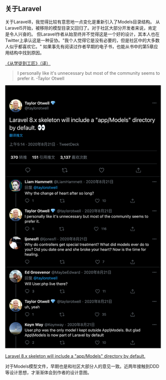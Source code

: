 ## 关于Laravel 

关于Laravel8，我觉得比较有意思地一点变化是重新引入了Models目录结构。
从Laravel5开始，被移除的模型目录又回归了。对于社区大部分开发者来说，肯定是令人兴奋的。
但Laravel作者从始至终并不觉得这是一个好的设计，其本人也在Twitter上承认这是一种妥协。"我个人觉得它是没有必要的，但是社区中的大多数人似乎都喜欢它。"
如果事先有阅读过作者早期的电子书，也能从书中的第5章应用结构中找到原因。

[《从学徒到工匠》（译）](https://learnku.com/articles/6364/laravel-from-apprentice-to-artisan-by-taylor-otwell)

> I personally like it's unnecessary but most of the community seems to prefer it.
> -Taylor Otwell

![](Taylor-Otwell-Talk-About-Models.png)

[Laravel 8.x skeleton will include a "app/Models" directory by default.](https://twitter.com/taylorotwell/status/1296556354593792000)

对于Models模型文件，早期也是和社区大部分人的意见一致。近两年接触到DDD等设计思想，才渐渐体会到作者的设计意图。

